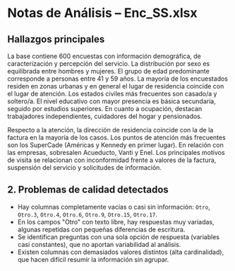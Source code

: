 # Notas de Análisis – Enc_SS.xlsx

## Hallazgos principales
La base contiene 600 encuestas con información demográfica, de caracterización y percepción del servicio. La distribución por sexo es equilibrada entre hombres y mujeres. El grupo de edad predominante corresponde a personas entre 41 y 59 años. La mayoría de los encuestados residen en zonas urbanas y en general el lugar de residencia coincide con el lugar de atención. Los estados civiles más frecuentes son casado/a y soltero/a. El nivel educativo con mayor presencia es básica secundaria, seguido por estudios superiores. En cuanto a ocupación, destacan trabajadores independientes, cuidadores del hogar y pensionados.

Respecto a la atención, la dirección de residencia coincide con la de la factura en la mayoría de los casos. Los puntos de atención más frecuentes son los SuperCade (Américas y Kennedy en primer lugar). En relación con las empresas, sobresalen Acueducto, Vanti y Enel. Los principales motivos de visita se relacionan con inconformidad frente a valores de la factura, suspensión del servicio y solicitudes de información.

## 2. Problemas de calidad detectados
- Hay columnas completamente vacías o casi sin información: `Otro`, `Otro.3`, `Otro.4`, `Otro.6`, `Otro.9`, `Otro.15`, `Otro.17`.  
- En los campos "Otro" con texto libre, hay respuestas muy variadas, algunas repetidas con pequeñas diferencias de escritura.  
- Se identifican preguntas con una sola opción de respuesta (variables casi constantes), que no aportan variabilidad al análisis.  
- Existen columnas con demasiados valores distintos (alta cardinalidad), que hacen difícil resumir la información sin agrupar.  

